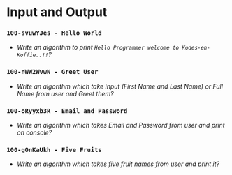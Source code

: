 # Input and Output

### `100-svuwYJes - Hello World`

* *Write an algorithm to print `Hello Programmer welcome to Kodes-en-Koffie..!!`?*

### `100-nWW2WvwN - Greet User`

* *Write an algorithm which take input (First Name and Last Name) or Full Name from user and Greet them?*

### `100-oRyyxb3R - Email and Password`

* *Write an algorithm which takes Email and Password from user and print on console?*

### `100-gOnKaUkh - Five Fruits`

* *Write an algorithm which takes five fruit names from user and print it?*
